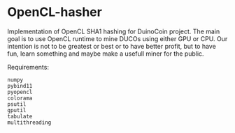 # OpenCL-hasher
Implementation of OpenCL SHA1 hashing for DuinoCoin project. The main goal is to use OpenCL runtime to mine DUCOs using either GPU or CPU. Our intention is not to be greatest or best or to have better profit, but to have fun, learn something and maybe make a usefull miner for the public.

Requirements:

    numpy
    pybind11
    pyopencl
    colorama
    psutil
    gputil
    tabulate
    multithreading
